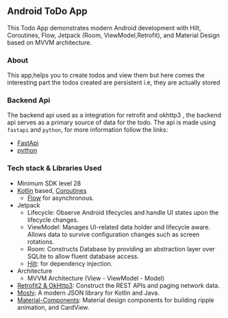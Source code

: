 ## Android ToDo App

This Todo App demonstrates modern Android development with Hilt, Coroutines, Flow, Jetpack (Room,
ViewModel,Retrofit), and Material Design based on MVVM architecture.

### About

This app,helps you to create todos and view them but here comes the interesting part the todos
created are persistent i.e, they are actually stored

### Backend Api

The backend api used as a integration for retrofit and okhttp3 , the backend api serves as a primary
source of data for the todo. The api is made using `fastapi` and `python`, for more information
follow the links:

- [FastApi](https://fastapi.tiangolo.com/)
- [python](https://www.python.org/)

### Tech stack & Libraries Used

- Minimum SDK level 28
- [Kotlin](https://kotlinlang.org/)
  based, [Coroutines](https://github.com/Kotlin/kotlinx.coroutines)
  + [Flow](https://kotlin.github.io/kotlinx.coroutines/kotlinx-coroutines-core/kotlinx.coroutines.flow/)
  for asynchronous.
- Jetpack
    - Lifecycle: Observe Android lifecycles and handle UI states upon the lifecycle changes.
    - ViewModel: Manages UI-related data holder and lifecycle aware. Allows data to survive
      configuration changes such as screen rotations.
    - Room: Constructs Database by providing an abstraction layer over SQLite to allow fluent
      database access.
    - [Hilt](https://dagger.dev/hilt/): for dependency injection.
- Architecture
    - MVVM Architecture (View - ViewModel - Model)
- [Retrofit2 & OkHttp3](https://github.com/square/retrofit): Construct the REST APIs and paging
  network data.
- [Moshi](https://github.com/square/moshi/): A modern JSON library for Kotlin and Java.
- [Material-Components](https://github.com/material-components/material-components-android):
  Material design components for building ripple animation, and CardView.
